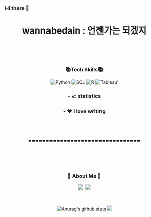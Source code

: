 
### Hi there 👋


<h1 align="center">   wannabedain : 언젠가는 되겠지 </h1>
</br></br></br>



<h3 align="center"> 📚Tech Skills📚 </h3>
<div align=center>     
    <img alt="Python" src="https://img.shields.io/badge/python%20-%2314354C.svg?&style=flat-square&logo=python&logoColor=white"/> 
    <img alt="SQL" src="https://img.shields.io/badge/MySQL-005C84?style=flat-square&logo=mysql&logoColor=white"/>   
    <img alt="R" src="https://img.shields.io/badge/R-276DC3?style=flat-square&logo=R&logoColor=white"/>  
    <img alt="Tableau" src="https://img.shields.io/badge/Tableau-E97627?style=flat-square&logo=Tableau&logoColor=white">'
    
    

<h3 align="center"> - 📈 statistics  </h3>
<h3 align="center"> - ❤️ I love writing </h3>

</br></br>
<h3 align="center"> ================================ </h3>
</br></br></br>





<h3 align="center">🌈 About Me 🌈</h3>


<p align="center">
  <a href="https://www.instagram.com/dain__osaur/"><img src="https://img.shields.io/badge/Instagram-E4405F?style=flat-square&logo=Instagram&logoColor=white&link=https://www.instagram.com/hye_inisfree/"/></a>&nbsp
  <a href="mailto:wjdekdls0000@gmail.com"><img src="https://img.shields.io/badge/Gmail-d14836?style=flat-square&logo=Gmail&logoColor=white&link=kimhyein7110@gmail.com"/></a>
</p>
</br>
</br>

<div align=center>
  <img src="https://github-readme-stats.vercel.app/api?username=wannabedain&show_icons=true&include_all_commits=true&theme=buefy&hide_border=true" alt="Anurag's github stats" />
  <img src="https://github-readme-stats.vercel.app/api/top-langs/?username=wannabedain&layout=compact&theme=buefy&hide_border=true" /></a> 





